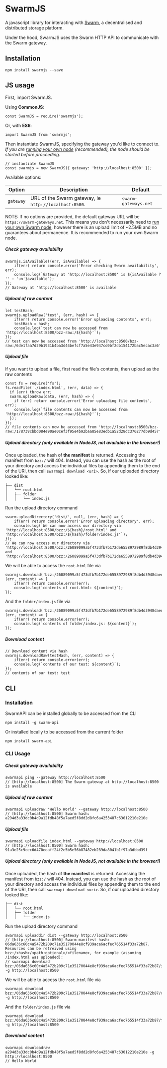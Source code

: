 # SwarmJS
A javascript library for interacting with [Swarm](https://swarm-guide.readthedocs.io/en/latest/), a decentralised and distributed storage platform.

Under the hood, SwarmJS uses the Swarm HTTP API to communicate with the Swarm gateway.
## Installation
```
npm install swarmjs --save
```

## JS usage
First, import SwarmJS.

Using **CommonJS**:
```
const SwarmJS = require('swarmjs');
```
Or, with **ES6**:
```
import SwarmJS from 'swarmjs';
```
Then instantiate SwarmJS, specifying the gateway you'd like to connect to. *If you are [running your own node](https://swarm-guide.readthedocs.io/en/latest/gettingstarted.html) (recommended), the node should be started before proceeding.*
```
// instantiate SwarmJS
const swarmjs = new SwarmJS({ gateway: 'http://localhost:8500' });
```
Available options:

| Option | Description | Default |
| -----| ------------| ------- |
| `gateway` | URL of the Swarm gateway, ie `http://localhost:8500`. | `swarm-gateways.net` |

NOTE: If no options are provided, the default gateway URL will be `https://swarm-gateways.net`. This means you don't necessarily need to [run your own Swarm node](https://swarm-guide.readthedocs.io/en/latest/gettingstarted.html), however there is an upload limit of ~2.5MB and no guarantees about permanence. It is recommended to run your own Swarm node.
##### Check gateway availability
```
swarmjs.isAvailable((err, isAvailable) => {
    if(err) return console.error('Error checking Swarm availability', err);
    console.log(`Gateway at 'http://localhost:8500' is ${isAvailable ? '' : 'un'}available`);
});
// Gateway at 'http://localhost:8500' is available
```
##### Upload of raw content
```
let testHash;
swarmjs.uploadRaw('test', (err, hash) => {
    if(err) return console.error('Error uploading contents', err);
    testHash = hash;
    console.log(`test can now be accessed from 'http://localhost:8500/bzz-raw:/${hash}'`);
});
// test can now be accessed from 'http://localhost:8500/bzz-raw:/6de1faa7d29b1931b4ba3d44befcf7a5e43e947cd0bf2db154172bac5ecac3a6'
```
##### Upload file
If you want to upload a file, first read the file's contents, then upload as the raw contents
```
const fs = require('fs');
fs.readFile('./index.html', (err, data) => {
  if (err) throw err;
  swarm.uploadRaw(data, (err, hash) => {
    if (err) return console.error('Error uploading file contents', err);
    console.log(`file contents can now be accessed from 'http://localhost:8500/bzz-raw:/${hash}'`);
  });
});
// file contents can now be accessed from 'http://localhost:8500/bzz-raw:/178739cbbd084e90ae0cef3f95e4b92baa85e83edb1a52d28dc370277db9d457'
```
##### Upload directory (only available in NodeJS, not available in the browser!)
Once uploaded, the hash of **the manifest** is returned. Accessing the manifest from `bzz:/` will 404. Instead, you can use the hash as the root of your directory and access the individual files by appending them to the end of the URI, then call `swarmapi download <uri>`. 
So, if our uploaded directory looked like:
```
├── dist 
│   └── root.html
│   ├── folder
│   │   └── index.js
``` 
Run the upload directory command
```
swarm.uploadDirectory('dist/', null, (err, hash) => {
    if(err) return console.error('Error uploading directory', err);
    console.log(`We can now access our directory via 'http://localhost:8500/bzz:/${hash}/root.html' and 'http://localhost:8500/bzz:/${hash}/folder/index.js'`);
});
// We can now access our directory via 'http://localhost:8500/bzz:/26089099a5f473dfb7b172de6558972989f8db4d3948daedbb974025be7c8534/root.html' and 'http://localhost:8500/bzz:/26089099a5f473dfb7b172de6558972989f8db4d3948daedbb974025be7c8534/folder/index.js'
```
We will be able to access the `root.html` file via 
```
swarmjs.download('bzz:/26089099a5f473dfb7b172de6558972989f8db4d3948daedbb974025be7c8534/root.html', (err, content) => {
    if(err) return console.error(err);
    console.log(`contents of root.html: ${content}`);
});
```
And the `folder/index.js` file via
```
swarmjs.download('bzz:/26089099a5f473dfb7b172de6558972989f8db4d3948daedbb974025be7c8534/folder/index.js', (err, content) => {
    if(err) return console.error(err);
    console.log(`contents of folder/index.js: ${content}`);
});
```
##### Download content
```
// Download content via hash
swarmjs.downloadRaw(testHash, (err, content) => {
    if(err) return console.error(err);
    console.log(`contents of our test: ${content}`);
});
// contents of our test: test
```
## CLI
### Installation
SwarmAPI can be installed globally to be accessed from the CLI
```
npm install -g swarm-api
```
Or installed locally to be accessed from the current folder
```
npm install swarm-api
```
### CLI Usage
##### Check gateway availability
```
swarmapi ping --gateway http://localhost:8500
// [http://localhost:8500] The Swarm gateway at http://localhost:8500 is available
```
##### Upload of raw content
```
swarmapi uploadraw 'Hello World' --gateway http://localhost:8500
// [http://localhost:8500] Swarm hash: a294d3a33dc0b4d9a12fdb48f5a7aed5f8dd2d8fc6a4253487c63012210e210e
```
##### Upload file
```
swarmapi uploadfile index.html --gateway http://localhost:8500
// [http://localhost:8500] Swarm hash: 91a3e25c9cec6d470eeaff24f2e5b5e56b87482eb289da8041b1f97a3dbbd39f
```
##### Upload directory (only available in NodeJS, not available in the browser!)
Once uploaded, the hash of **the manifest** is returned. Accessing the manifest from `bzz:/` will 404. Instead, you can use the hash as the root of your directory and access the individual files by appending them to the end of the URI, then call `swarmapi download <uri>`. 
So, if our uploaded directory looked like:
```
├── dist 
│   └── root.html
│   ├── folder
│   │   └── index.js
```
Run the upload directory command
```
swarmapi uploaddir dist --gateway http://localhost:8500
// [http://localhost:8500] Swarm manifest hash: 06da636c60c4a5472b209c71e35170044e8cf939aca6acfec765514f33a72b87. Resources can be retreived using bzz:/<hash>/<path:optional>/<filename>, for example (assuming /index.html was uploaded):
// swarmapi download bzz:/06da636c60c4a5472b209c71e35170044e8cf939aca6acfec765514f33a72b87/index.html -g http://localhost:8500
```
We will be able to access the `root.html` file via 
```
swarmapi download bzz:/06da636c60c4a5472b209c71e35170044e8cf939aca6acfec765514f33a72b87/root.html -g http://localhost:8500
```
And the `folder/index.js` file via
```
swarmapi download bzz:/06da636c60c4a5472b209c71e35170044e8cf939aca6acfec765514f33a72b87/folder/index.js -g http://localhost:8500
```

##### Download content
```
swarmapi downloadraw a294d3a33dc0b4d9a12fdb48f5a7aed5f8dd2d8fc6a4253487c63012210e210e -g http://localhost:8500
// Hello World
```
